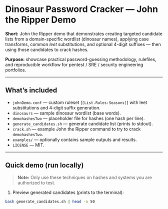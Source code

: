 # Dinosaur Password Cracker — John the Ripper Demo

**Short:** John the Ripper demo that demonstrates creating targeted candidate lists from a domain-specific wordlist (dinosaur names), applying case transforms, common *leet* substitutions, and optional 4-digit suffixes — then using those candidates to crack hashes.

**Purpose:** showcase practical password-guessing methodology, rulefiles, and reproducible workflow for pentest / SRE / security engineering portfolios.

---

## What’s included
- `johnDemo.conf` — custom ruleset (`[List.Rules:Seasons]`) with leet substitutions and 4-digit suffix generation.
- `dinosaurs` — sample dinosaur wordlist (base words).
- `demohashesTwo` — placeholder file for hashes (one hash per line).
- `generate_candidates.sh` — generate candidate list (prints to stdout).
- `crack.sh` — example John the Ripper command to try to crack `demohashesTwo`.
- `examples/` — optionally contains sample outputs and results.
- `LICENSE` — MIT.

---

## Quick demo (run locally)
> **Note:** Only use these techniques on hashes and systems you are authorized to test.

1. Preview generated candidates (prints to the terminal):
```bash
bash generate_candidates.sh | head -n 50
